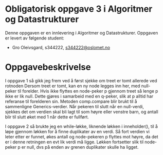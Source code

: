 # Obligatorisk oppgave 3 i Algoritmer og Datastrukturer

Denne oppgaven er en innlevering i Algoritmer og Datastrukturer. 
Oppgaven er levert av følgende student:
* Gro Oleivsgard, s344222, s344222@oslomet.no


# Oppgavebeskrivelse

I oppgave 1 så gikk jeg frem ved å først sjekke om treet er tomt allerede ved rotnoden
Dersom treet er tomt, kan en ny node legges inn her, med null-peker til forelder. Hvis ikke
flyttes en node-peker p gjennom treet så lenge p ikke er lik null. Dette gjøres
i samarbeid med en q-peker, slik at p alltid har referanse til forelderen sin. Metoden comp.compare
blir brukt til å sammenligne Generics-verdier. Når pekeren til slutt når en null-verdi, sjekkes
det om verdien skal bli lagt til som høyre eller venstre barn, og antall blir til slutt øket med 1
når dette er fullført.

I oppgave 2 så brukte jeg en while-løkke, liknende løkken i inneholder(), til å løpe gjennom løkken for å finne duplikater av en verdi. 
Så fort verdien vi leter etter er funnet, økes antall og node-pekeren p flyttes mot høyre, da det er i denne retningen
en evt lik verdi må ligge. Løkken fortsetter slik til node-peker p er null, dvs på enden av grenen duplikater
skulle ha ligget.
